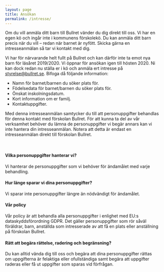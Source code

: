```yaml
---
layout: page
title: Ansökan
permalink: /intresse/   
---
```


Om du vill anmäla ditt barn till Bullret vänder du dig direkt till oss. Vi har en egen kö och ingår inte i kommunens förskolekö. Du kan anmäla ditt barn precis när du vill – redan när barnet är nyfött. Skicka gärna en intresseanmälan så tar vi kontakt med dig. 

Vi har för närvarande helt fullt på Bullret och kan därför inte ta emot nya barn för läsåret 2019/2020. Vi öppnar för ansökan igen till hösten 2020.
Ni kan dock redan nu ställa er i kö och anmäla ert intresse på [styrelse@bullret.se](mailto:styrelse@bullret.se). Bifoga då följande information:

* Namn för barnet/barnen du söker plats för. 
* Födelsedata för barnet/barnen du söker plats för.
* Önskat inskolningsdatum.
* Kort information om er familj.
* Kontaktuppgifter.

Med denna intresseanmälan samtycker du till att personuppgifter behandlas för denna kontakt med förskolan Bullret.
För att kunna ta del av vår verksamhet behöver du lämna de personuppgifter vi begär annars kan vi inte hantera din intresseanmälan.
Notera att detta är endast en intresseanmälan direkt till förskolan Bullret.


<p>&nbsp;</p>

#### Vilka personuppgifter hanterar vi?
Vi hanterar de personuppgifter som vi behöver för ändamålet med varje behandling. 

#### Hur länge sparar vi dina personuppgifter?
Vi sparar inte personuppgifter längre än nödvändigt för ändamålet.

#### Vår policy
Vår policy är att behandla alla personuppgifter i enlighet med EU:s dataskyddsförordning GDPR. Det gäller personuppgifter som rör såväl föräldrar, barn, anställda som intresserade av att få en plats eller anställning på förskolan Bullret. 

#### Rätt att begära rättelse, radering och begränsning? 
Du kan alltid vända dig till oss och begära att dina personuppgifter rättas om uppgifterna är felaktiga eller ofullständiga samt begära att uppgifter raderas eller få ut uppgifter som sparas vid förfrågan.

